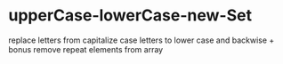 # upperCase-lowerCase-new-Set
replace letters from capitalize case letters to lower case and backwise + bonus remove repeat elements from array
